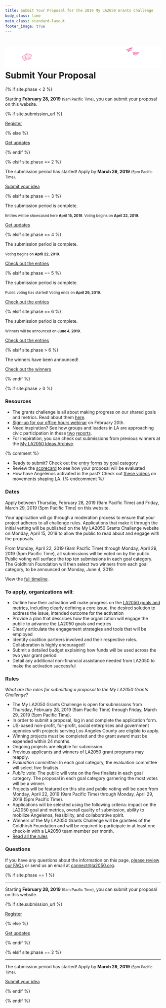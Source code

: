 ```yaml
---
title: Submit Your Proposal for the 2019 My LA2050 Grants Challenge
body_class: lime
main_class: standard-layout
footer_image: true
---
```


<h1>
  <img src="/assets/images/city-strawberry.svg" alt="" />
  Submit Your Proposal
</h1>

{% if site.phase < 2 %}

<div class="introduction" markdown="1">

<p class="max-width: 23em">Starting <strong class="avoid-break">February 28, 2019</strong> <small class="avoid-break">(9am Pacific Time)</small>, <span class="avoid-break">you can submit your proposal on this website.</span></p>

{% if site.submission_url %}

<p class="action" markdown="1">
  <a href="{{ site.submission_url }}">Register</a>
</p>

{% else %}

<p class="action" markdown="1">
  <a href="{{ site.mailing_list_url }}">Get updates</a>
</p>

{% endif %}

</div>

{% elsif site.phase == 2 %}

<div class="introduction" markdown="1">

The submission period has started! Apply by <strong>March 29, 2019</strong> <small>(5pm Pacific Time)</small>.

<p class="action" markdown="1">
  <a href="{{ site.submission_url }}">Submit your idea</a>
</p>

</div>

{% elsif site.phase == 3 %}

<div class="introduction" markdown="1">

The submission period is complete.

<small>
Entries will be showcased here <strong>April 15, 2019</strong>. 
Voting begins on
<span class="avoid-break">
  <strong>April 22, 2019</strong>.
</span>
</small>

<p class="action" markdown="1">
  <a href="{{ site.mailing_list_url }}">Get updates</a>
</p>

</div>

{% elsif site.phase == 4 %}

<div class="introduction" markdown="1">

The submission period is complete.

<small>
Voting begins on
<span class="avoid-break">
  <strong>April 22, 2019</strong>.
</span>
</small>

<p class="action" markdown="1">
  <a href="/entries/">Check out the entries</a>
</p>

</div>

{% elsif site.phase == 5 %}

<div class="introduction" markdown="1">

The submission period is complete.

<p style="max-width: 25em">
  <small>
  Public voting has started!
  Voting ends on
  <span class="avoid-break">
    <strong>April 29, 2019</strong>.
  </span>
  </small>
</p>

<p class="action" markdown="1">
  <a href="/entries/">Check out the entries</a>
</p>

</div>

{% elsif site.phase == 6 %}

<div class="introduction" markdown="1">

The submission period is complete.

<small>
  Winners will be announced on 
  <span class="avoid-break">
    <strong>June 4, 2019</strong>.
  </span>
</small>

<p class="action" markdown="1">
  <a href="/entries/">Check out the entries</a>
</p>

</div>

{% elsif site.phase > 6 %}

<div class="introduction" markdown="1">

The winners have been announced!

<p class="action" markdown="1">
  <a href="/winners/">Check out the winners</a>
</p>

</div>

{% endif %}


{% if site.phase > 0 %}


### Resources

* The grants challenge is all about making progress on our shared goals and metrics. Read about them [here](http://la2050.s3-us-west-1.amazonaws.com/reports/1/pdfs/vision_for_a_successful_los_angeles.pdf?1441226432). 
* <a href="https://docs.google.com/forms/d/e/1FAIpQLSf4drDm6lKpmJudzHY8GYbXHvCszKoGuQUZsPR5TXc54OvDIQ/viewform">Sign-up for our office hours webinar</a> on February 20th. 
* Need inspiration? See how groups and leaders in LA are approaching civic participation in these [two](http://la2050.s3-us-west-1.amazonaws.com/reports/12/pdfs/Braintrust_final_oct9.pdf?1508800325) [reports](http://la2050.s3-us-west-1.amazonaws.com/reports/10/pdfs/partyatthepollsreport_july18.pdf?1500421763). 
* For inspiration, you can check out submissions from previous winners at the [My LA2050 Ideas Archive](https://archive.la2050.org/search/?keywords=winner).

{% comment %}
* Ready to submit? Check out the [entry forms](https://drive.google.com/drive/folders/1gV-2RxzQrpUtkxas1qVsBtQswrb_ZwZg) by goal category
* Review the [scorecard](https://drive.google.com/file/d/1fu8ZgcMTKj53pJNK5S1ECb1mxKi3vgLN/view) to see how your proposal will be evaluated
* How have Angelenos activated in the past? Check out [these videos](https://www.facebook.com/LA2050/videos/vl.1855009431227001/1798255590244812/?type=1) on movements shaping LA. 
{% endcomment %}


### Dates

Apply between Thursday, February 28, 2019 (9am Pacific Time) and Friday, March 29, 2019 (5pm Pacific Time) on this website. 

Your application will go through a moderation process to ensure that your project adheres to all challenge rules. Applications that make it through the initial vetting will be published on the My LA2050 Grants Challenge website on Monday, April 15, 2019 to allow the public to read about and engage with the proposals.

From Monday, April 22, 2019 (9am Pacific Time) through Monday, April 29, 2019 (5pm Pacific Time), all submissions will be voted on by the public. Public voting will surface the top ten submissions in each goal category. The Goldhirsh Foundation will then select two winners from each goal category, to be announced on Monday, June 4, 2019.

View the [full timeline](/timeline).


### To apply, organizations will:

* Outline how their activation will make progress on the [LA2050 goals and metrics](/about/#goals), including clearly defining a core issue, the desired solution to address the issue, intended outcome for the activation
* Provide a plan that describes how the organization will engage the public to advance the LA2050 goals and metrics
* Clearly articulate the engagement strategies and tools that will be employed
* Identify coalition partners involved and their respective roles. Collaboration is highly encouraged!
* Submit a detailed budget explaining how funds will be used across the two year grant period
* Detail any additional non-financial assistance needed from LA2050 to make the activation
successful

### Rules

_What are the rules for submitting a proposal to the My LA2050 Grants Challenge?_

* The My LA2050 Grants Challenge is open for submissions from Thursday, February 28, 2019 (9am Pacific Time) through Friday, March 29, 2019 (5pm Pacific Time).
* In order to submit a proposal, log in and complete the application form.
* US-based non-profit, for-profit, social enterprises and government agencies with projects serving Los Angeles County are eligible to apply.
* Winning projects must be completed and the grant award must be expended within 24 months.
* Ongoing projects are eligible for submission.
* Previous applicants and winners of LA2050 grant programs may reapply.
* <em>Evaluation committee</em>: In each goal category, the evaluation committee will select five finalists.
* <em>Public vote</em>: The public will vote on the five finalists in each goal category. The proposal in each goal category garnering the most votes will be a winner.
* Projects will be featured on this site and public voting will be open from Monday, April 22, 2019 (9am Pacific Time) through Monday, April 29, 2019 (5pm Pacific Time).
* Applications will be selected using the following criteria: impact on the LA2050 goal and metrics, overall quality of submission, ability to mobilize Angelenos, feasibility, and collaborative spirit.
* Winners of the My LA2050 Grants Challenge will be grantees of the Goldhirsh Foundation and will be required to participate in at least one check-in with a LA2050 team member per month.
* [Read all the rules](https://la2050.s3-us-west-1.amazonaws.com/comfy/cms/files/131/files/original/2018-MyLA2050-Official-Rules.pdf)

### Questions

If you have any questions about the information on this page, [please review our FAQs](/faqs) or send us an email at [connect@la2050.org](mailto:connect@la2050.org).

{% if site.phase == 1 %}

* * *

<div class="introduction" markdown="1">

<p class="max-width: 23em">Starting <strong class="avoid-break">February 28, 2019</strong> <small class="avoid-break">(9am Pacific Time)</small>, <span class="avoid-break">you can submit your proposal on this website.</span></p>

{% if site.submission_url %}

<p class="action" markdown="1">
  <a href="{{ site.submission_url }}">Register</a>
</p>

{% else %}

<p class="action" markdown="1">
  <a href="{{ site.mailing_list_url }}">Get updates</a>
</p>

{% endif %}

{% elsif site.phase == 2 %}

* * *

<div class="introduction" markdown="1">

The submission period has started! Apply by <strong>March 29, 2019</strong> <small>(5pm Pacific Time)</small>.

<p class="action" markdown="1">
  <a href="{{ site.submission_url }}">Submit your idea</a>
</p>

</div>

{% endif %}


{% endif %}
